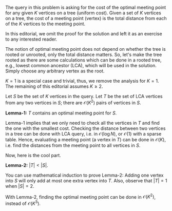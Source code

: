 The query in this problem is asking for the cost of the optimal meeting point for any given $K$ vertices on a tree (uniform cost). Given a set of $K$ vertices on a tree, the cost of a meeting point (vertex) is the total distance from each of the $K$ vertices to the meeting point.

In this editorial, we omit the proof for the solution and left it as an exercise to any interested reader.

The notion of optimal meeting point does not depend on whether the tree is rooted or unrooted, only the total distance matters. So, let's make the tree rooted as there are some calculations which can be done in a rooted tree, e.g., lowest common ancestor (LCA), which will be used in the solution. Simply choose any arbitrary vertex as the root.

$K = 1$ is a special case and trivial, thus, we remove the analysis for $K = 1$. The remaining of this editorial assumes $K \geq 2$.

Let $S$ be the set of $K$ vertices in the query. Let $T$ be the set of LCA vertices from any two vertices in $S$; there are $\mathcal{O}(K^2)$ pairs of vertices in $S$.

**Lemma-1:** $T$ contains an optimal meeting point for $S$.

Lemma-1 implies that we only need to check all the vertices in $T$ and find the one with the smallest cost. Checking the distance between two vertices in a tree can be done with LCA query, i.e. in $\mathcal{O}(\log N)$, or $\mathcal{O}(1)$ with a sparse table. Hence, evaluating a meeting point (a vertex in $T$) can be done in $\mathcal{O}(K)$, i.e. find the distances from the meeting point to all vertices in $S$.

Now, here is the cool part.

**Lemma-2:** $|T| < |S|$.

You can use mathematical induction to prove Lemma-2: Adding one vertex into $S$ will only add at most one extra vertex into $T$. Also, observe that $|T| = 1$ when $|S| = 2$.

With Lemma-2, finding the optimal meeting point can be done in $\mathcal{O}(K^2)$, instead of $\mathcal{O}(K^3)$.